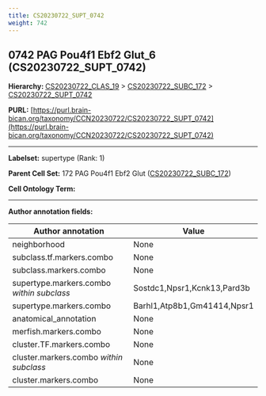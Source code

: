 ```yaml
---
title: CS20230722_SUPT_0742
weight: 742
---
```

## 0742 PAG Pou4f1 Ebf2 Glut_6 (CS20230722_SUPT_0742)
<b>Hierarchy: </b>
[CS20230722_CLAS_19](../CS20230722_CLAS_19) >
[CS20230722_SUBC_172](../CS20230722_SUBC_172) >
[CS20230722_SUPT_0742](../CS20230722_SUPT_0742)

**PURL:** [https://purl.brain-bican.org/taxonomy/CCN20230722/CS20230722_SUPT_0742](https://purl.brain-bican.org/taxonomy/CCN20230722/CS20230722_SUPT_0742)

---


**Labelset:** supertype (Rank: 1)

**Parent Cell Set:** 172 PAG Pou4f1 Ebf2 Glut ([CS20230722_SUBC_172](../CS20230722_SUBC_172))



**Cell Ontology Term:** 

[MARKER GENES.]: #


---

[TRANSFERRED ANNOTATIONS.]: #


[AUTHOR ANNOTATION FIELDS.]: #


**Author annotation fields:**

| Author annotation | Value |
|-------------------|-------|
|neighborhood|None|
|subclass.tf.markers.combo|None|
|subclass.markers.combo|None|
|supertype.markers.combo _within subclass_|Sostdc1,Npsr1,Kcnk13,Pard3b|
|supertype.markers.combo|Barhl1,Atp8b1,Gm41414,Npsr1|
|anatomical_annotation|None|
|merfish.markers.combo|None|
|cluster.TF.markers.combo|None|
|cluster.markers.combo _within subclass_|None|
|cluster.markers.combo|None|
